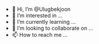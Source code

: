 - 👋 Hi, I’m @Ulugbekjoon
- 👀 I’m interested in ...
- 🌱 I’m currently learning ...
- 💞️ I’m looking to collaborate on ...
- 📫 How to reach me ...

<!---
Ulugbekjoon/Ulugbekjoon is a ✨ special ✨ repository because its `README.md` (this file) appears on your GitHub profile.
You can click the Preview link to take a look at your changes.
--->
